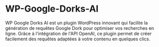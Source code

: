 # WP-Google-Dorks-AI
WP Google Dorks AI est un plugin WordPress innovant qui facilite la génération de requêtes Google Dork pour optimiser vos recherches en ligne. Grâce à l'intégration de l'API OpenAI, ce plugin permet de créer facilement des requêtes adaptées à votre contenu en quelques clics.
